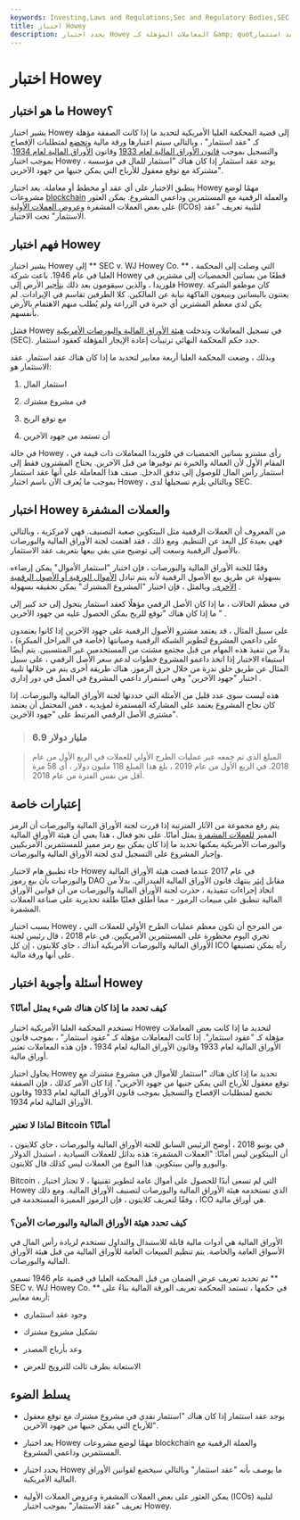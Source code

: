 ```yaml
---
keywords: Investing,Laws and Regulations,Sec and Regulatory Bodies,SEC
title: اختبار Howey
description: يحدد اختبار Howey المعاملات المؤهلة كـ &amp; quot؛ عقد استثمار &amp; quot؛ وبالتالي ستخضع لقوانين الأوراق المالية الأمريكية.
---
```


# اختبار Howey
## ما هو اختبار Howey؟

يشير اختبار Howey إلى قضية المحكمة العليا الأمريكية لتحديد ما إذا كانت الصفقة مؤهلة كـ "عقد استثمار" ، وبالتالي سيتم اعتبارها ورقة مالية [وتخضع](/security) لمتطلبات الإفصاح والتسجيل بموجب [قانون الأوراق المالية لعام 1933](/securitiesact1933) وقانون [الأوراق المالية لعام 1934](/seact1934). بموجب اختبار Howey ، يوجد عقد استثمار إذا كان هناك "استثمار للمال في مؤسسة مشتركة مع توقع معقول للأرباح التي يمكن جنيها من جهود الآخرين".

ينطبق الاختبار على أي عقد أو مخطط أو معاملة. يعد اختبار Howey مهمًا لوضع مشروعات [blockchain](/blockchain) والعملة الرقمية مع المستثمرين وداعمي المشروع. يمكن العثور على بعض العملات المشفرة [وعروض العملات الأولية](/initial-coin-offering-ico) (ICOs) لتلبية تعريف "عقد الاستثمار" تحت الاختبار.

## فهم اختبار Howey

يشير اختبار Howey إلى ** SEC v. WJ Howey Co. ** ، التي وصلت إلى المحكمة العليا في عام 1946. باعت شركة Howey قطعًا من بساتين الحمضيات إلى مشترين في فلوريدا ، والذين سيقومون بعد ذلك [بتأجير](/leaseback) الأرض إلى Howey. كان موظفو الشركة يعتنون بالبساتين ويبيعون الفاكهة نيابة عن المالكين. كلا الطرفين تقاسم في الإيرادات. لم يكن لدى معظم المشترين أي خبرة في الزراعة ولم يُطلب منهم الاهتمام بالأرض بأنفسهم.

فشل Howey في تسجيل المعاملات وتدخلت [هيئة الأوراق المالية والبورصات الأمريكية](/sec) (SEC). حدد حكم المحكمة النهائي ترتيبات إعادة الإيجار المؤهلة كعقود استثمار.

وبذلك ، وضعت المحكمة العليا أربعة معايير لتحديد ما إذا كان هناك عقد استثمار. عقد الاستثمار هو:

1. استثمار المال

1. في مشروع مشترك

1. مع توقع الربح

1. أن تستمد من جهود الآخرين

في حالة Howey ، رأى مشترو بساتين الحمضيات في فلوريدا المعاملات ذات قيمة في المقام الأول لأن العمالة والخبرة تم توفيرها من قبل الآخرين. يحتاج المشترون فقط إلى استثمار رأس المال للوصول إلى تدفق الدخل. صنف هذا المعاملة على أنها عقد استثمار بموجب ما يُعرف الآن باسم اختبار Howey ، وبالتالي يلزم تسجيلها لدى SEC.

## اختبار Howey والعملات المشفرة

من المعروف أن العملات الرقمية مثل البيتكوين صعبة التصنيف. فهي لامركزية ، وبالتالي فهي بعيدة كل البعد عن التنظيم. ومع ذلك ، فقد اهتمت لجنة الأوراق المالية والبورصات بالأصول الرقمية وسعت إلى توضيح متى يفي بيعها بتعريف عقد الاستثمار.

وفقًا للجنة الأوراق المالية والبورصات ، فإن اختبار "استثمار الأموال" يمكن إرضاءه بسهولة عن طريق بيع الأصول الرقمية لأنه يتم تبادل [الأموال الورقية أو الأصول الرقمية الأخرى.](/fiatmoney) وبالمثل ، فإن اختبار "المشروع المشترك" يمكن تحقيقه بسهولة .

في معظم الحالات ، ما إذا كان الأصل الرقمي مؤهلًا كعقد استثمار يتحول إلى حد كبير إلى ما إذا كان هناك "توقع للربح يمكن الحصول عليه من جهود الآخرين " .

على سبيل المثال ، قد يعتمد مشترو الأصول الرقمية على جهود الآخرين إذا كانوا يعتمدون على داعمي المشروع لتطوير الشبكة الرقمية وصيانتها (خاصة في المراحل المبكرة) ، بدلاً من تنفيذ هذه المهام من قبل مجتمع مشتت من المستخدمين غير المنتسبين. يتم أيضًا استيفاء الاختبار إذا اتخذ داعمو المشروع خطوات لدعم سعر الأصل الرقمي ، على سبيل المثال عن طريق خلق ندرة من خلال حرق الرموز. هناك طريقة أخرى يتم من خلالها تلبية اختبار "جهود الآخرين" وهي استمرار داعمي المشروع في العمل في دور إداري .

هذه ليست سوى عدد قليل من الأمثلة التي حددتها لجنة الأوراق المالية والبورصات. إذا كان نجاح المشروع يعتمد على المشاركة المستمرة لمؤيديه ، فمن المحتمل أن يعتمد مشتري الأصل الرقمي المرتبط على "جهود الآخرين".

> ### 6.9 مليار دولار

> المبلغ الذي تم جمعه عبر عمليات الطرح الأولي للعملات في الربع الأول من عام 2018. في الربع الأول من عام 2019 ، بلغ هذا المبلغ 118 مليون دولار ، أي 58 مرة أقل من نفس الفترة من عام 2018.

>

## إعتبارات خاصة

يتم رفع مجموعة من الآثار المترتبة إذا قررت لجنة الأوراق المالية والبورصات أن الرمز المميز [للعملات المشفرة](/cryptocurrency) يمثل أمانًا. على نحو فعال ، هذا يعني أن هيئة الأوراق المالية والبورصات الأمريكية يمكنها تحديد ما إذا كان يمكن بيع رمز مميز للمستثمرين الأمريكيين وإجبار المشروع على التسجيل لدى لجنة الأوراق المالية والبورصات.

جاء تطبيق هام لاختبار Howey في عام 2017 عندما قضت هيئة الأوراق المالية والبورصات بأن بيع رموز DAO مقابل [إيثر](/ether-cryptocurrency) ينتهك قانون الأوراق المالية الفيدرالي. بدلاً من اتخاذ إجراءات تنفيذية ، حذرت لجنة الأوراق المالية والبورصات من أن قوانين الأوراق المالية تنطبق على مبيعات الرموز - مما أطلق فعليًا طلقة تحذيرية على صناعة العملات المشفرة.

بسبب اختبار Howey ، من المرجح أن تكون معظم عمليات الطرح الأولي للعملات التي تجري اليوم محظورة على المستثمرين الأمريكيين. في عام 2018 ، قال رئيس لجنة الأوراق المالية والبورصات الأمريكية آنذاك ، جاي كلايتون ، إن كل ICO رآه يمكن تصنيفها على أنها ورقة مالية.

## أسئلة وأجوبة اختبار Howey

### كيف تحدد ما إذا كان هناك شيء يمثل أمانًا؟

تستخدم المحكمة العليا الأمريكية اختبار Howey لتحديد ما إذا كانت بعض المعاملات مؤهلة كـ "عقود استثمار". إذا كانت المعاملات مؤهلة كـ "عقود استثمار" ، بموجب قانون الأوراق المالية لعام 1933 وقانون الأوراق المالية لعام 1934 ، فإن هذه المعاملات تعتبر أوراق مالية.

يحاول اختبار Howey تحديد ما إذا كان هناك "استثمار للأموال في مشروع مشترك مع توقع معقول للأرباح التي يمكن جنيها من جهود الآخرين". إذا كان الأمر كذلك ، فإن الصفقة تخضع لمتطلبات الإفصاح والتسجيل بموجب قانون الأوراق المالية لعام 1933 وقانون الأوراق المالية لعام 1934.

### لماذا لا تعتبر Bitcoin أمانًا؟

في يونيو 2018 ، أوضح الرئيس السابق للجنة الأوراق المالية والبورصات ، جاي كلايتون ، أن البيتكوين ليس أمانًا: "العملات المشفرة: هذه بدائل للعملات السيادية ، استبدل الدولار واليورو والين ببيتكوين. هذا النوع من العملات ليس كذلك قال كلايتون.

Bitcoin ، التي لم تسعى أبدًا للحصول على أموال عامة لتطوير تقنيتها ، لا تجتاز اختبار Howey الذي تستخدمه هيئة الأوراق المالية والبورصات لتصنيف الأوراق المالية. ومع ذلك ، وفقًا لتعريف كلايتون ، فإن الرموز المميزة المستخدمة في ICO هي أوراق مالية.

### كيف تحدد هيئة الأوراق المالية والبورصات الأمن؟

الأوراق المالية هي أدوات مالية قابلة للاستبدال والتداول تستخدم لزيادة رأس المال في الأسواق العامة والخاصة. يتم تنظيم المبيعات العامة للأوراق المالية من قبل هيئة الأوراق المالية والبورصات.

تم تحديد تعريف عرض الضمان من قبل المحكمة العليا في قضية عام 1946 تسمى ** SEC v. WJ Howey Co. ** في حكمها ، تستمد المحكمة تعريف الورقة المالية بناءً على أربعة معايير:

- وجود عقد استثماري

- تشكيل مشروع مشترك

- وعد بأرباح المصدر

- الاستعانة بطرف ثالث للترويج للعرض

## يسلط الضوء

- يوجد عقد استثمار إذا كان هناك "استثمار نقدي في مشروع مشترك مع توقع معقول للأرباح التي يمكن جنيها من جهود الآخرين".

- يعد اختبار Howey مهمًا لوضع مشروعات blockchain والعملة الرقمية مع المستثمرين وداعمي المشروع.

- يحدد اختبار Howey ما يوصف بأنه "عقد استثمار" وبالتالي سيخضع لقوانين الأوراق المالية الأمريكية.

- يمكن العثور على بعض العملات المشفرة وعروض العملات الأولية (ICOs) لتلبية تعريف "عقد الاستثمار" بموجب اختبار Howey.

